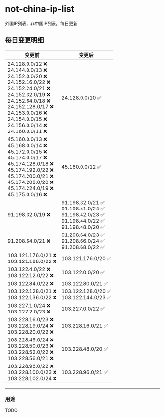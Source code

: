 # not-china-ip-list
外国IP列表、非中国IP列表。每日更新

每日变更明细
--------------------
|  变更前   | 变更后 |
|  ----  | ----  |
|  24.128.0.0/12 :x: <br> 24.144.0.0/13 :x: <br> 24.152.0.0/20 :x: <br> 24.152.16.0/22 :x: <br> 24.152.24.0/21 :x: <br> 24.152.32.0/19 :x: <br> 24.152.64.0/18 :x: <br> 24.152.128.0/17 :x: <br> 24.153.0.0/16 :x: <br> 24.154.0.0/15 :x: <br> 24.156.0.0/14 :x: <br> 24.160.0.0/11 :x: <br> | 24.128.0.0/10 :white_check_mark: | 
|  45.160.0.0/13 :x: <br> 45.168.0.0/14 :x: <br> 45.172.0.0/15 :x: <br> 45.174.0.0/17 :x: <br> 45.174.128.0/18 :x: <br> 45.174.192.0/22 :x: <br> 45.174.200.0/21 :x: <br> 45.174.208.0/20 :x: <br> 45.174.224.0/19 :x: <br> 45.175.0.0/16 :x: <br> | 45.160.0.0/12 :white_check_mark: | 
|  91.198.32.0/19 :x:  | 91.198.32.0/21 :white_check_mark: <br> 91.198.41.0/24 :white_check_mark: <br> 91.198.42.0/23 :white_check_mark: <br> 91.198.44.0/22 :white_check_mark: <br> 91.198.48.0/20 :white_check_mark: <br>  | 
|  91.208.64.0/21 :x:  | 91.208.64.0/23 :white_check_mark: <br> 91.208.66.0/24 :white_check_mark: <br> 91.208.68.0/22 :white_check_mark: <br>  | 
|  103.121.176.0/21 :x: <br> 103.121.188.0/22 :x: <br> | 103.121.176.0/20 :white_check_mark: | 
|  103.122.4.0/22 :x: <br> 103.122.12.0/22 :x: <br> | 103.122.0.0/20 :white_check_mark: | 
|  103.122.84.0/22 :x:  | 103.122.80.0/21 :white_check_mark: | 
|  103.122.128.0/21 :x: <br> 103.122.136.0/22 :x: <br> | 103.122.128.0/20 :white_check_mark: <br> 103.122.144.0/23 :white_check_mark: <br>  | 
|  103.227.1.0/24 :x: <br> 103.227.2.0/23 :x: <br> | 103.227.0.0/22 :white_check_mark: | 
|  103.228.16.0/23 :x: <br> 103.228.19.0/24 :x: <br> 103.228.20.0/22 :x: <br> | 103.228.16.0/21 :white_check_mark: | 
|  103.228.49.0/24 :x: <br> 103.228.50.0/23 :x: <br> 103.228.52.0/22 :x: <br> 103.228.56.0/21 :x: <br> | 103.228.48.0/20 :white_check_mark: | 
|  103.228.96.0/22 :x: <br> 103.228.100.0/23 :x: <br> 103.228.102.0/24 :x: <br> | 103.228.96.0/21 :white_check_mark: | 

--------------------
### 用途
TODO
